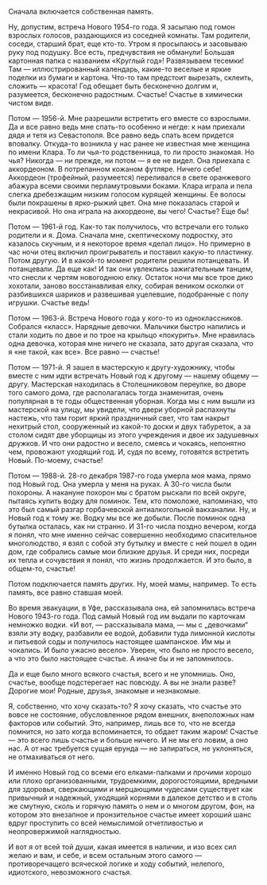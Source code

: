 Сначала включается собственная память.

Ну, допустим, встреча Нового 1954-го года. Я засыпаю под гомон взрослых голосов, раздающихся из соседней комнаты. Там родители, соседи, старший брат, еще кто-то. Утром я просыпаюсь и засовываю руку под подушку. Все есть, предчувствия не обманули! Большая картонная папка с названием «Круглый год»! Развязываем тесемки! Там — иллюстрированный календарь, какие-то веселые и яркие поделки из бумаги и картона. Что-то там предстоит вырезать, склеить, сложить — красота! Год обещает быть бесконечно долгим и, разумеется, бесконечно радостным. Счастье! Счастье в химически чистом виде.

Потом — 1956-й. Мне разрешили встретить его вместе со взрослыми. Да и все равно ведь мне спать-то особенно и негде: к нам приехали дядя и тетя из Севастополя. Все равно ведь спать всем придется вповалку. Откуда-то возникла у нас ранее не известная мне женщина по имени Клара. То ли чья-то родственница, то ли просто знакомая. Но чья? Никогда — ни прежде, ни потом — я ее не видел. Она приехала с аккордеоном. В потрепанном кожаном футляре. Ничего себе! Аккордеон (трофейный, разумеется) переливался в свете оранжевого абажура всеми своими перламутровыми боками. Клара играла и пела слегка дребезжащим низким голосом курящей женщины. Ее волосы были покрашены в ярко-рыжий цвет. Она мне показалась старой и некрасивой. Но она играла на аккордеоне, вы чего! Счастье? Еще бы!

Потом — 1961-й год. Как-то так получилось, что встречали его только родители и я. Дома. Сначала мне, скептическому подростку, это казалось скучным, и я некоторое время «делал лицо». Но примерно в час ночи отец включил проигрыватель и поставил какую-то пластинку. Потом другую. И в какой-то момент родители решили потанцевать. И потанцевали. Да еще как! И так они увлеклись зажигательным танцем, что снесли к чертям новогоднюю елку. Остаток ночи мы все трое дико хохотали, заново восстанавливая елку, собирая веником осколки от разбившихся шариков и развешивая уцелевшие, подобранные с полу игрушки. Счастье ведь!

Потом — 1963-й. Встреча Нового года у кого-то из одноклассников. Собрался «класс». Нарядные девочки. Мальчики быстро напились и стали ходить по двое и по трое на крыльцо «покурить». Мне нравилась одна девочка, которая мне ничего не сказала, зато другая сказала, что я «не такой, как все». Все равно — счастье!

Потом — 1971-й. Я зашел в мастерскую к другу-художнику, чтобы вместе с ним идти встречать Новый год к другому — нашему общему — другу. Мастерская находилась в Столешниковом переулке, во дворе того самого дома, где располагалась тогда знаменитая, очень популярная в те годы общественная уборная. Когда мы с ним вышли из мастерской на улицу, мы увидели, что двери уборной распахнуты настежь, что там горит яркий праздничный свет, что там накрыт нехитрый стол, сооруженный из какой-то доски и двух табуреток, а за столом сидят две уборщицы из этого учреждения и двое их задушевных дружков. И что они радостно и весело, смеясь и чокаясь, непонятно чем, провожают уходящий год. И, судя по всему, готовятся встретить Новый. По-моему, счастье!

Потом — 1988-й. 28-го декабря 1987-го года умерла моя мама, прямо под Новый год. Она умерла у меня на руках. А 30-го числа были похороны. А накануне похорон мы с братом рыскали по всей округе, пытаясь купить водку для поминок. Тем, кто помоложе, напоминаю, что это был самый разгар горбачевской антиалкогольной вакханалии. Ну, и Новый год к тому же. Водку мы все же добыли. После поминок одна бутылка осталась, как ни странно. И 31-го числа поздно вечером, когда я понял, что мне именно сейчас совершенно необходимо спасительное многолюдство, я взял с собой эту бутылку и вместе с ней пошел в один дом, где собрались самые мои близкие друзья. И среди них, посреди их тепла и сочувствия я понял, что жизнь продолжается. И это было, в общем-то, счастье!

Потом подключается память других. Ну, моей мамы, например. То есть память, все равно ставшая моей.

Во время эвакуации, в Уфе, рассказывала она, ей запомнилась встреча Нового 1943-го года. Под самый Новый год им выдали по карточкам немножко водки. «И вот, — рассказывала мама, — мы с „девочками“ взяли эту водку, разбавили ее водой, добавили туда лимонной кислоты и питьевой соды и получилось настоящее шампанское. Им мы и чокались. И было ужасно весело». Уверен, что было не просто весело, а что это было настоящее счастье. А иначе бы и не запомнилось.

Да и еще было много всякого счастья, всего и не упомнишь. Оно, счастье, вообще подстерегает нас повсюду. А вы не знали разве?  
Дорогие мои! Родные, друзья, знакомые и незнакомые.

Я, собственно, что хочу сказать-то? Я хочу сказать, что счастье это вовсе не состояние, обусловленное рядом внешних, внеположных нам факторов или событий. Это, например, лишь все то, что не всегда помнится, но зато когда вспоминается, то обдает таким жаром! Счастье — это всего лишь счастье и больше ничего. И не мы его ловим, а оно нас. А от нас требуется сущая ерунда — не запираться, не уклоняться, не отмахиваться от него.

И именно Новый год со всеми его елками-палками и прочими хорошо или плохо организованными, трудоемкими, дорогостоящими, вредными для здоровья, сверкающими и мерцающими чудесами существует как привычный и надежный, уходящий корнями в далекое детство и в столь же смутную, сколь и горячую память о нем и о многом другом, фон, на котором это внезапное и пронзительное счастье имеет хороший шанс вдруг проступить со всей немыслимой отчетливостью и неопровержимой наглядностью.

И вот я от всей той души, какая имеется в наличии, и изо всех сил желаю и вам, и себе, и всем остальным этого самого — противоречащего всяческой логике и ходу событий, нелепого, идиотского, невозможного счастья.
